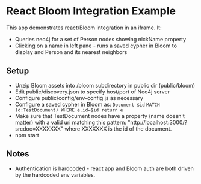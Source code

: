 # React Bloom Integration Example

This app demonstrates react/Bloom integration in an iframe.  It:
* Queries neo4j for a set of Person nodes showing nickName property
* Clicking on a name in left pane - runs a saved cypher in Bloom to display and Person and its nearest neighbors

## Setup

* Unzip Bloom assets into /bloom subdirectory in public dir (public/bloom)
* Edit public/discovery.json to specify host/port of Neo4j server
* Configure public/config/env-config.js as necessary
* Configure a saved cypher in Bloom as:
  `Document $id`
  `MATCH (d:TestDocument) WHERE e.id=$id return e`
* Make sure that TestDocument nodes have a property (name doesn't matter) with a valid uri matching this pattern: "http://localhost:3000/?srcdoc=XXXXXXX" where XXXXXXX is the id of the document.
* npm start

## Notes

* Authentication is hardcoded - react app and Bloom auth are both driven by the hardcoded env variables.

